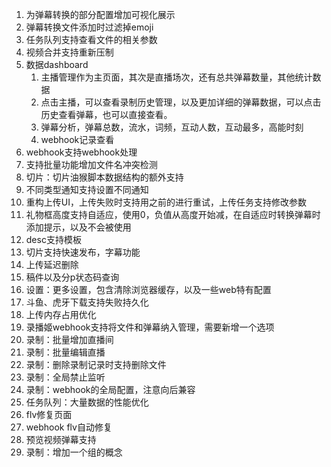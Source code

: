 1. 为弹幕转换的部分配置增加可视化展示
2. 弹幕转换文件添加时过滤掉emoji
3. 任务队列支持查看文件的相关参数
4. 视频合并支持重新压制
5. 数据dashboard
   1. 主播管理作为主页面，其次是直播场次，还有总共弹幕数量，其他统计数据
   2. 点击主播，可以查看录制历史管理，以及更加详细的弹幕数据，可以点击历史查看弹幕，也可以直接查看。
   3. 弹幕分析，弹幕总数，流水，词频，互动人数，互动最多，高能时刻
   4. webhook记录查看
6. webhook支持webhook处理
7. 支持批量功能增加文件名冲突检测
8. 切片：切片油猴脚本数据结构的额外支持
9. 不同类型通知支持设置不同通知
10. 重构上传UI，上传失败时支持用之前的进行重试，上传任务支持修改参数
11. 礼物框高度支持自适应，使用0，负值从高度开始减，在自适应时转换弹幕时添加提示，以及不会被使用
12. desc支持模板
13. 切片支持快速发布，字幕功能
14. 上传延迟删除
15. 稿件以及分p状态码查询
16. 设置：更多设置，包含清除浏览器缓存，以及一些web特有配置
17. 斗鱼、虎牙下载支持失败持久化
18. 上传内存占用优化
19. 录播姬webhook支持将文件和弹幕纳入管理，需要新增一个选项
20. 录制：批量增加直播间
21. 录制：批量编辑直播
22. 录制：删除录制记录时支持删除文件
23. 录制：全局禁止监听
24. 录制：webhook的全局配置，注意向后兼容
25. 任务队列：大量数据的性能优化
26. flv修复页面
27. webhook flv自动修复
28. 预览视频弹幕支持
29. 录制：增加一个组的概念
